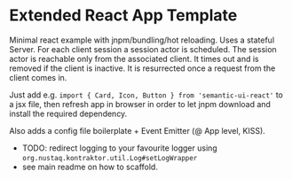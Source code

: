# Extended React App Template

Minimal react example with jnpm/bundling/hot reloading. Uses a stateful Server. For each client session a session actor is scheduled. The 
session actor is reachable only from the associated client. It times out and is removed if the client is inactive. It is resurrected once
a request from the client comes in.

Just add e.g. `import { Card, Icon, Button } from 'semantic-ui-react'` to a jsx file, then refresh app in browser in
order to let jnpm download and install the required dependency.


Also adds a config file boilerplate + Event Emitter (@ App level, KISS).

* TODO: redirect logging to your favourite logger using `org.nustaq.kontraktor.util.Log#setLogWrapper`
* see main readme on how to scaffold.
